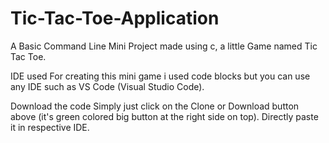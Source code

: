# Tic-Tac-Toe-Application
A Basic Command Line Mini Project made using c, a little Game named Tic Tac Toe.

IDE used
For creating this mini game i used code blocks but you can use any IDE such as VS Code (Visual Studio Code).

Download the code
Simply just click on the Clone or Download button above (it's green colored big button at the right side on top). Directly paste it in respective IDE.
